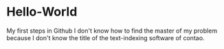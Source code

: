 # Hello-World
My first steps in Github
I don't know how to find the master of my problem because I don't know the title of the text-indexing software of contao.

